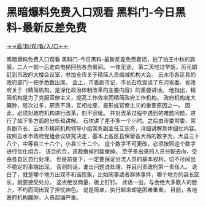 # 黑暗爆料免费入口观看 黑料门-今日黑料-最新反差免费

<a href="https://senfoop.com">→→最/新/观/看/入/口←←</a>

黑暗爆料免费入口观看 黑料门-今日黑料-最新反差免费着话，拍了拍王中秋的肩膀，二人一前一后走向电梯回到各自房间。
一夜无话。
第二天吃过早饭，厉元朗赶到市政府大楼会议室，参加全市关于精简人员缩减机构大会。
云水市各区县的政府部门一把手悉数出席。
会上，市委副市记、市长石坎宣读了东河省委、省政府关于《精简机构，是深化政治体制改革的主要内容》的重要讲话。
他指出，精简机构是为了克服官僚主义，提高工作效率而精简政府工作机构。
政府机构庞大臃肿，层次过多，职责不清，互相扯皮，是形成官僚主义的重要原因之一。
因此，必须对政府机构进行改革，刻不容缓。
并对改革过程中遇到的难题问题，进行了如下多方面的分析和讲解。
石坎讲了差不多一个小时。之后由市委常委、常务副市长、云水市精简机构领导小组常务副主任艾忠奇，详细讲解具体细化内容。
按照云水市政府党组会议研究决定，基本上各区县保留各大局的数字为，大县三十八个，中等县三十六个，小县三十二个。
这个数字不可更改，必须按照这个数字进行优化组合。
该合的合，该裁撤掉的裁撤掉。
至于多出来的人员分配去向，交由各县区自行处理。
但是前提下，一定要保证分流人员的基本权利，切不可闹出不稳定的事端出现。
否则的话，谁出问题谁处理，并且问责政府第一责任人。
说白了，就是哪个地方出现不和谐现象，比如闹事或者群体事件，哪个地方的县长区长，就要接受处分。
这点绝没商量，板上钉钉。
此话一出，与会绝大多数人的脸上，不约而同出现了担忧神色。
说是简单，执行起来却是困难重重。
目前，各地政府机构臃肿，人员超编严重。
